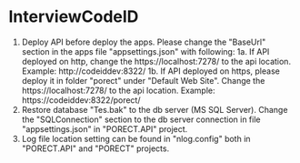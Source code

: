 # InterviewCodeID
1. Deploy API before deploy the apps. Please change the "BaseUrl" section in the apps file "appsettings.json" with following:
1a. If API deployed on http, change the https://localhost:7278/ to the api location. Example: http://codeiddev:8322/
1b. If API deployed on https, please deploy it in folder "porect" under "Default Web Site". Change the https://localhost:7278/ to the api location. Example: https://codeiddev:8322/porect/
2. Restore database "Tes.bak" to the db server (MS SQL Server). Change the "SQLConnection" section to the db server connection in file "appsettings.json" in "PORECT.API" project.
3. Log file location setting can be found in "nlog.config" both in "PORECT.API" and "PORECT" projects.
